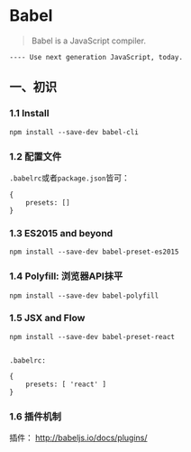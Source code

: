 # Babel

> Babel is a JavaScript compiler.

`---- Use next generation JavaScript, today.`



## 一、初识


### 1.1 Install

    npm install --save-dev babel-cli



### 1.2 配置文件

`.babelrc`或者`package.json`皆可：

    {
        presets: []
    }




### 1.3 ES2015 and beyond

    npm install --save-dev babel-preset-es2015



### 1.4 Polyfill: 浏览器API抹平

    npm install --save-dev babel-polyfill


### 1.5 JSX and Flow

    npm install --save-dev babel-preset-react


    .babelrc: 

    {
        presets: [ 'react' ]
    }


### 1.6 插件机制 

插件： <http://babeljs.io/docs/plugins/>



